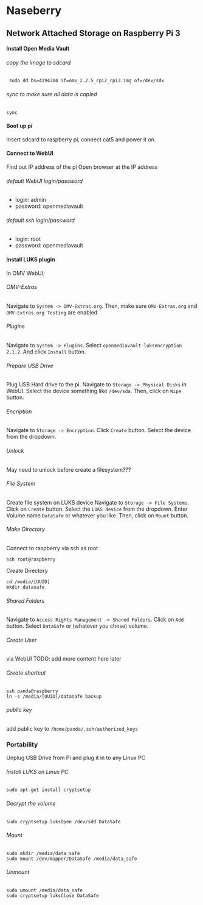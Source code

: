 Naseberry
=========

Network Attached Storage on Raspberry Pi 3
------------------------------------------

#### Install Open Media Vault
###### copy the image to sdcard
```
 sudo dd bs=4194304 if=omv_2.2.5_rpi2_rpi3.img of=/dev/sdx
```
###### sync to make sure all data is copied
```
sync
```
#### Boot up pi
Insert sdcard to raspberry pi, connect cat5 and power it on.

#### Connect to WebUI
Find out IP address of the pi
Open browser at the IP address

###### default WebUI login/password
* login: admin
* password: openmediavault

###### default ssh login/password
* login: root
* password: openmediavault

#### Install LUKS plugin
In OMV WebUI;
###### OMV-Extras
Navigate to ```System -> OMV-Extras.org```.
Then, make sure ```OMV-Extras.org``` and ```OMV-Extras.org Testing``` are enabled

###### Plugins
Navigate to ```System -> Plugins```. Select ```openmediavault-luksencryption 2.1.2```.
And click ```Install``` button.

###### Prepare USB Drive
Plug USB Hard drive to the pi.
Navigate to ```Storage -> Physical Disks``` in WebUI.
Select the device something like ```/dev/sda```.
Then, click on ```Wipe``` button.

###### Encription
Navigate to ```Storage -> Encryption```.
Click ```Create``` button. Select the device from the dropdown.

###### Unlock
May need to unlock before create a filesystem???

###### File System
Create file system on LUKS device
Navigate to ```Storage -> File Systems```.
Click on ```Create``` button.
Select the ```LUKS device``` from the dropdown.
Enter Volume name ```DataSafe``` or whatever you like.
Then, click on ```Mount``` button.

###### Make Directory
Connect to raspberry via ssh as root
```
ssh root@raspberry
```

Create Directory
```
cd /media/[UUID]
mkdir datasafe
```

###### Shared Folders
Navigate to ```Access Rights Management -> Shared Folders```. Click on ```Add``` button. Select ```DataSafe``` or (whatever you chose) volume.

###### Create User
via WebUI
TODO: add more content here later


###### Create shortcut
```
ssh panda@raspberry
ln -s /media/[UUID]/datasafe backup
```
###### public key
add public key to ```/home/panda/.ssh/authorized_keys```

### Portability
Unplug USB Drive from Pi and plug it in to any Linux PC

###### Install LUKS on Linux PC
```
sudo apt-get install cryptsetup
```

###### Decrypt the volume
```
sudo cryptsetup luksOpen /dev/sdd DataSafe
```

###### Mount
```
sudo mkdir /media/data_safe
sudo mount /dev/mapper/DataSafe /media/data_safe
```

###### Unmount
```
sudo umount /media/data_safe
sudo cryptsetup luksClose DataSafe
```
